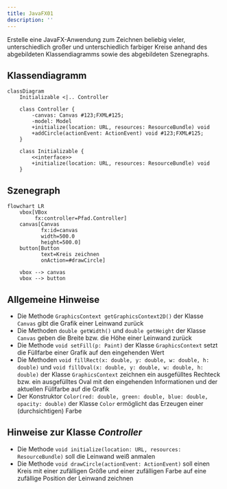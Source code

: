 ```yaml
---
title: JavaFX01
description: ''
---
```


Erstelle eine JavaFX-Anwendung zum Zeichnen beliebig vieler, unterschiedlich
großer und unterschiedlich farbiger Kreise anhand des abgebildeten
Klassendiagramms sowie des abgebildeten Szenegraphs.

## Klassendiagramm

```mermaid
classDiagram
    Initializable <|.. Controller

    class Controller {
        -canvas: Canvas #123;FXML#125;
        -model: Model
        +initialize(location: URL, resources: ResourceBundle) void
        +addCircle(actionEvent: ActionEvent) void #123;FXML#125;
    }

    class Initializable {
        <<interface>>
        +initialize(location: URL, resources: ResourceBundle) void
    }
```

## Szenegraph

```mermaid
flowchart LR
	vbox[VBox
	     fx:controller=Pfad.Controller]
	canvas[Canvas
	       fx:id=canvas
	       width=500.0
	       height=500.0]
	button[Button
	       text=Kreis zeichnen
	       onAction=#drawCircle]

    vbox --> canvas
    vbox --> button
```

## Allgemeine Hinweise

- Die Methode `GraphicsContext getGraphicsContext2D()` der Klasse `Canvas` gibt
  die Grafik einer Leinwand zurück
- Die Methoden `double getWidth()` und `double getHeight` der Klasse `Canvas`
  geben die Breite bzw. die Höhe einer Leinwand zurück
- Die Methode `void setFill(p: Paint)` der Klasse `GraphicsContext` setzt die
  Füllfarbe einer Grafik auf den eingehenden Wert
- Die Methoden `void fillRect(x: double, y: double, w: double, h: double)` und
  `void fillOval(x: double, y: double, w: double, h: double)` der Klasse
  `GraphicsContext` zeichnen ein ausgefülltes Rechteck bzw. ein ausgefülltes
  Oval mit den eingehenden Informationen und der aktuellen Füllfarbe auf die
  Grafik
- Der Konstruktor
  `Color(red: double, green: double, blue: double, opacity: double)` der Klasse
  `Color` ermöglicht das Erzeugen einer (durchsichtigen) Farbe

## Hinweise zur Klasse _Controller_

- Die Methode `void initialize(location: URL, resources: ResourceBundle)` soll
  die Leinwand weiß anmalen
- Die Methode `void drawCircle(actionEvent: ActionEvent)` soll einen Kreis mit
  einer zufälligen Größe und einer zufälligen Farbe auf eine zufällige Position
  der Leinwand zeichnen
